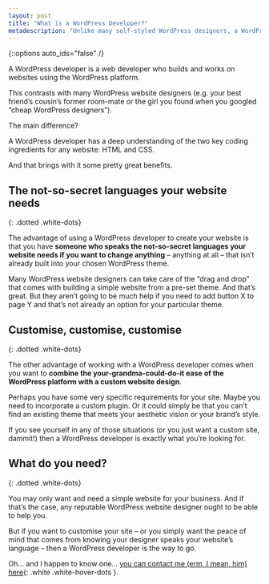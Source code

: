 ```yaml
---
layout: post
title: "What is a WordPress Developer?"
metadescription: "Unlike many self-styled WordPress designers, a WordPress developer speaks your website’s language… meaning you can customise it exactly how you want it."
---
```


{::options auto_ids="false" /}

A WordPress developer is a web developer who builds and works on websites using the WordPress platform.

This contrasts with many WordPress website designers (e.g. your best friend’s cousin’s former room-mate or the girl you found when you googled “cheap WordPress designers”).

The main difference?

A WordPress developer has a deep understanding of the two key coding ingredients for any website: HTML and CSS.

And that brings with it some pretty great benefits.

## The not-so-secret languages your website needs
{: .dotted .white-dots}

The advantage of using a WordPress developer to create your website is that you have **someone who speaks the not-so-secret languages your website needs if you want to change anything** – anything at all – that isn’t already built into your chosen WordPress theme. 

Many WordPress website designers can take care of the “drag and drop” that comes with building a simple website from a pre-set theme. And that’s great. But they aren’t going to be much help if you need to add button X to page Y and that’s not already an option for your particular theme.

## Customise, customise, customise
{: .dotted .white-dots}

The other advantage of working with a WordPress developer comes when you want to **combine the your-grandma-could-do-it ease of the WordPress platform with a custom website design**.

Perhaps you have some very specific requirements for your site. Maybe you need to incorporate a custom plugin. Or it could simply be that you can’t find an existing theme that meets your aesthetic vision or your brand’s style.

If you see yourself in any of those situations (or you just want a custom site, dammit!) then a WordPress developer is exactly what you’re looking for.


## What do you need?
{: .dotted .white-dots}

You may only want and need a simple website for your business. And if that’s the case, any reputable WordPress website designer ought to be able to help you. 

But if you want to customise your site – or you simply want the peace of mind that comes from knowing your designer speaks your website’s language – then a WordPress developer is the way to go.

Oh… and I happen to know one… [you can contact me (erm, I mean, him) here][contactme]{: .white .white-hover-dots }.

[dev]: /wordpress-developer
[contactme]: /contact